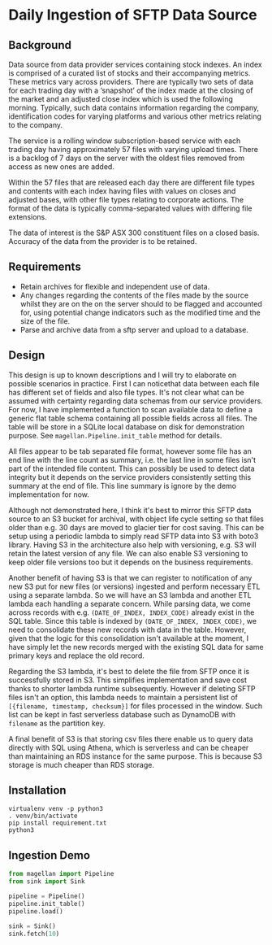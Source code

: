 # Daily Ingestion of SFTP Data Source

## Background
Data source from data provider services containing stock indexes. An index is comprised of a curated list of stocks and 
their accompanying metrics. These metrics vary across providers. There are typically two sets of data for each trading 
day with a ‘snapshot’ of the index made at the closing of the market and an adjusted close index which is used the 
following morning. Typically, such data contains information regarding the company, identification codes for varying 
platforms and various other metrics relating to the company.

The service is a rolling window subscription-based service with each trading day having approximately 57 files with 
varying upload times. There is a backlog of 7 days on the server with the oldest files removed from access as new ones 
are added.

Within the 57 files that are released each day there are different file types and contents with each index having files 
with values on closes and adjusted bases, with other file types relating to corporate actions. The format of the data is 
typically comma-separated values with differing file extensions.

The data of interest is the S&P ASX 300 constituent files on a closed basis. Accuracy of the data from the provider is 
to be retained.

## Requirements
- Retain archives for flexible and independent use of data.
- Any changes regarding the contents of the files made by the source whilst they are on the on the server should to be 
flagged and accounted for, using potential change indicators such as the modified time and the size of the file.
- Parse and archive data from a sftp server and upload to a database. 

## Design

This design is up to known descriptions and I will try to elaborate on possible scenarios in practice. First I can 
noticethat data between each file has different set of fields and also file types. It's not clear what can be assumed 
with certainty regarding data schemas from our service providers. For now, I have implemented a function to scan 
available data to define a generic flat table schema containing all possible fields across all files. The table will be 
store in a SQLite local database on disk for demonstration purpose. See `magellan.Pipeline.init_table` method for details.

All files appear to be tab separated file format, however some file has an end line with the line count as summary, 
i.e. the last line in some files isn't part of the intended file content. This can possibly be used to detect data 
integrity but it depends on the service providers consistently setting this summary at the end of file. This line 
summary is ignore by the demo implementation for now.

Although not demonstrated here, I think it's best to mirror this SFTP data source to an S3 bucket for archival, with 
object life cycle setting so that files older than e.g. 30 days are moved to glacier tier for cost saving. This can be 
setup using a periodic lambda to simply read SFTP data into S3 with boto3 library. Having S3 in the architecture also 
help with versioning, e.g. S3 will retain the latest version of any file. We can also enable S3 versioning to keep older
file versions too but it depends on the business requirements. 

Another benefit of having S3 is that we can register to notification of any new S3 put for new files (or versions) 
ingested and perform necessary ETL using a separate lambda. So we will have an S3 lambda and another ETL lambda each 
handling a separate concern. While parsing data, we come across records with e.g. `(DATE_OF_INDEX, INDEX_CODE)` already 
exist in the SQL table. Since this table is indexed by `(DATE_OF_INDEX, INDEX_CODE)`, we need to consolidate these new
records with data in the table. However, given that the logic for this consolidation isn't available at the moment, I 
have simply let the new records merged with the existing SQL data for same primary keys and replace the old record.

Regarding the S3 lambda, it's best to delete the file from SFTP once it is successfully stored in S3. This simplifies 
implementation and save cost thanks to shorter lambda runtime subsequently. However if deleting SFTP files isn't an 
option, this lambda needs to maintain a persistent list of `[{filename, timestamp, checksum}]` for files processed in 
the window. Such list can be kept in fast serverless database such as DynamoDB with `filename` as the partition key.

A final benefit of S3 is that storing csv files there enable us to query data directly with SQL using Athena, which is
serverless and can be cheaper than maintaining an RDS instance for the same purpose. This is because S3 storage is much
cheaper than RDS storage.

## Installation
```shell script
virtualenv venv -p python3
. venv/bin/activate
pip install requirement.txt
python3
```
## Ingestion Demo
```python
from magellan import Pipeline
from sink import Sink

pipeline = Pipeline()
pipeline.init_table()
pipeline.load()

sink = Sink()
sink.fetch(10)
```